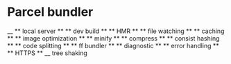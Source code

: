 # Parcel bundler

\_\_ ** local server
** ** dev build
** ** HMR
** ** file watching
** ** caching
** ** image optimization
** ** minify
** ** compress
** ** consist hashing
** ** code splitting
** ** ff bundler
** ** diagnostic
** ** error handling
** ** HTTPS
** \_\_ tree shaking
